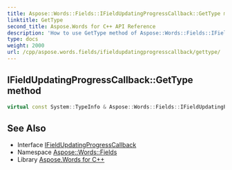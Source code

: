 ```yaml
---
title: Aspose::Words::Fields::IFieldUpdatingProgressCallback::GetType method
linktitle: GetType
second_title: Aspose.Words for C++ API Reference
description: 'How to use GetType method of Aspose::Words::Fields::IFieldUpdatingProgressCallback class in C++.'
type: docs
weight: 2000
url: /cpp/aspose.words.fields/ifieldupdatingprogresscallback/gettype/
---
```

## IFieldUpdatingProgressCallback::GetType method




```cpp
virtual const System::TypeInfo & Aspose::Words::Fields::IFieldUpdatingProgressCallback::GetType() const override
```

## See Also

* Interface [IFieldUpdatingProgressCallback](../)
* Namespace [Aspose::Words::Fields](../../)
* Library [Aspose.Words for C++](../../../)
